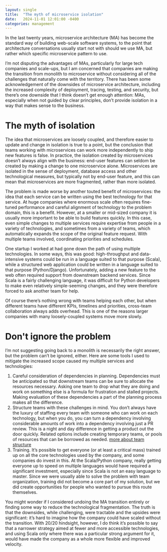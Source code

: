 ```yaml
---
layout: single
title:  "The myth of microservice isolation"
date:   2024-11-01 12:01:00 -0400
categories: management
---
```


In the last twenty years, microservice architecture (MA) has become the standard way of building web-scale software systems, to the point that architecture conversations usually start not with should we use MA, but rather which specific microservice pattern to use.

I’m not disputing the advantages of MAs, particularly for large tech companies and scale-ups, but I am concerned that companies are making the transition from monolith to microservice without considering all of the challenges that naturally come with the territory. There has been some acknowledgement of the downsides of microservice architecture, including the increased complexity of deployment, tracing, testing, and security, but there’s one downside that I think doesn’t get enough attention: MAs, especially when not guided by clear principles, don’t provide isolation in a way that makes sense to the business.

# The myth of isolation

The idea that microservices are loosely coupled, and therefore easier to update and change in isolation is true to a point, but the conclusion that teams working with microservices can work more independently to ship new features is false. In practice, the isolation created by microservices doesn’t always align with the business: end-user features can seldom be created by making a change to one microservice alone. Microservices are isolated in the sense of deployment, database access and other technological measures, but typically not by end-user feature, and this can mean that microservices are more fragmented, rather than more isolated.

The problem is made worse by another touted benefit of microservices: the idea that each service can be written using the best technology for that service. At huge companies where enormous scale often requires fine-tuned performance and careful alignment of technology to the problem domain, this is a benefit. However, at a smaller or mid-sized company it is usually more important to be able to build features quickly. In this case, even simple changes to multiple services require expertise from people in a variety of technologies, and sometimes from a variety of teams, which automatically expands the scope of the original feature request. With multiple teams involved, coordinating priorities and schedules.

One startup I worked at had gone down the path of using multiple technologies. In some ways, this was good: high-throughput and data-intensive systems could be run in a language suited to that purpose (Scala), while a structured web application could be written in a language suited to that purpose (Python/Django). Unfortunately, adding a new feature to the web often required support from downstream backend services. Since Scala is a fairly challenging language, it was difficult for Python developers to make even relatively simple-seeming changes, and they were therefore forced to ask another team for help.

Of course there’s nothing wrong with teams helping each other, but when different teams have different KPIs, timelines and priorities, cross-team collaboration always adds overhead. This is one of the reasons larger companies with many loosely-coupled systems move more slowly.

# Don't ignore the problem

I’m not suggesting going back to a monolith is necessarily the right answer, but the problem can’t be ignored, either. Here are some tools I used to mitigate the increased scope caused my multiple services and technologies:

1. Careful consideration of dependencies in planning. Dependencies must be anticipated so that downstream teams can be sure to allocate the resources necessary. Asking one team to drop what they are doing and work on something else is a formula for frustration and stalled projects. Making evaluation of these dependencies a part of the planning process makes all the difference.
2. Structure teams with these challenges in mind. You don’t always have the luxury of staffing every team with someone who can work on each technology, but when you do, you can turn a dependency involving considerable amounts of work into a dependency involving just a PR review. This is a night and day difference in getting a product out the door quickly. Related options include creating temporary teams, or pools of resources that can be borrowed as needed. [more about team structure](/management/2024/10/23/structuring-product-engineering-teams.html)
3. Training. It’s possible to get everyone (or at least a critical mass) trained up on all the core technologies used by the company, and some companies do invest in this. At the Scala/Python company, really getting everyone up to speed on multiple languages would have required a significant investment, especially since Scala is not an easy language to master. Since we were usually able to solve the problem with team organization, training did not become a core part of my solution, but we did create opportunities for people who wanted to pursue this route themselves.

You might wonder if I considered undoing the MA transition entirely or finding some way to reduce the technological fragmentation. The truth is that the downsides, while challenging, were tractable and the upsides were significant: it’s hard to imagine how the company could have scaled without the transition. With 20/20 hindsight, however, I do think it’s possible to say that a narrower strategy aimed at fewer and more accessible technologies, and using Scala only where there was a particular strong argument for it, would have made the company as a whole more flexible and improved velocity.